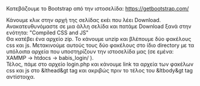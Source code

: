 Κατεβάζουμε το Bootstrap από την ιστοσελίδα:   https://getbootstrap.com/    <br>

Κάνουμε κλικ στην αρχή της σελίδας εκέι που λέει Download. <br>
Ανακατευθυνόμαστε σε μια άλλη σελίδα και πατάμε Download ξανά στην ενότητα: "Compiled CSS and JS"  <br>
Θα κατέβει ένα αρχείο zip. Το κάνουμε unzip και βλέπουμε δύο φακέλους css και js. Μετακινούμε αυτούς τους δύο φακέλους στο ίδιο directory με τα υπόλοιπα αρχεία 
που υποστηρίζουν την ιστοσελίδα μας (σε εμένα: XAMMP -> htdocs -> babis_login/ ).      <br>
Τέλος, πάμε στο αρχείο login.php και κάνουμε link τα αρχεία των φακέλων css και js στο &lthead&gt tag και ακριβώς πριν το τέλος του &ltbody&gt tag αντίστοιχα.
